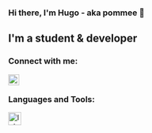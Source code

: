 ### Hi there, I'm Hugo - aka **pommee** 👋 


## I'm a student & developer


### Connect with me:

[<img align="left" alt="hugoSigu | LinkedIn" width="22px" src="https://cdn.jsdelivr.net/npm/simple-icons@v3/icons/linkedin.svg" />][linkedin]

<br />

### Languages and Tools:

[<img align="left" alt="IntelliJ" width="26px" src="https://pbs.twimg.com/profile_images/1206618215767584769/zl48EuhC_400x400.jpg"/>][intellij]


<br />
<br />


[website]: https://hugosig.com/
[linkedin]: https://www.linkedin.com/in/hugo-sigurdson-097a9b177/
[intellij]: https://www.jetbrains.com/idea/
